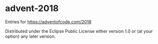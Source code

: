 # advent-2018

Entries for https://adventofcode.com/2018

Distributed under the Eclipse Public License either version 1.0 or (at
your option) any later version.
